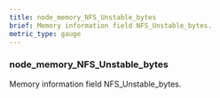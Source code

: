 ```yaml
---
title: node_memory_NFS_Unstable_bytes
brief: Memory information field NFS_Unstable_bytes.
metric_type: gauge
---
```

### node_memory_NFS_Unstable_bytes

Memory information field NFS_Unstable_bytes.
